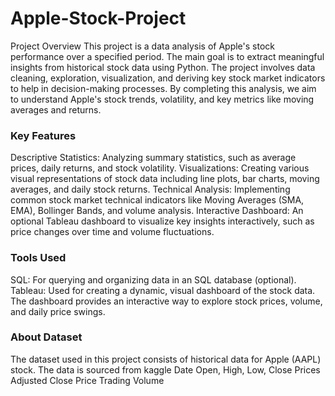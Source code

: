 # Apple-Stock-Project
Project Overview
This project is a data analysis of Apple's stock performance over a specified period. The main goal is to extract meaningful insights from historical stock data using Python. The project involves data cleaning, exploration, visualization, and deriving key stock market indicators to help in decision-making processes. By completing this analysis, we aim to understand Apple's stock trends, volatility, and key metrics like moving averages and returns.
### Key Features
Descriptive Statistics: Analyzing summary statistics, such as average prices, daily returns, and stock volatility.
Visualizations: Creating various visual representations of stock data including line plots, bar charts, moving averages, and daily stock returns.
Technical Analysis: Implementing common stock market technical indicators like Moving Averages (SMA, EMA), Bollinger Bands, and volume analysis.
Interactive Dashboard: An optional Tableau dashboard to visualize key insights interactively, such as price changes over time and volume fluctuations.
### Tools Used
SQL: For querying and organizing data in an SQL database (optional).
Tableau: Used for creating a dynamic, visual dashboard of the stock data. The dashboard provides an interactive way to explore stock prices, volume, and daily price swings.
### About Dataset
The dataset used in this project consists of historical data for Apple (AAPL) stock. The data is sourced from kaggle
Date
Open, High, Low, Close Prices
Adjusted Close Price
Trading Volume
